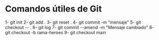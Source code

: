 # Comandos útiles de Git

1- git init
2- git add .
3- git reset .
4- git commit -m "mensaje"
5- git checkout -- .
6- git log
7- git commit --amend -m "Mensaje cambiado"
8- git checkout -b rama-heroes
9- git checkout main
